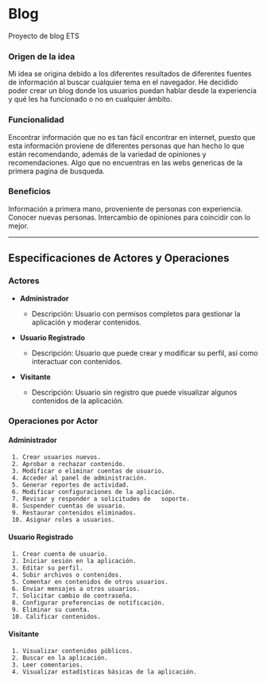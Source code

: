 # Blog
Proyecto de blog ETS

### Origen de la idea
Mi idea se origina debido a los diferentes resultados de diferentes fuentes de información al buscar cualquier tema en el navegador. He decidido poder crear un blog donde los usuarios puedan hablar desde la experiencia y qué les ha funcionado o no en cualquier ámbito.

### Funcionalidad

Encontrar información que no es tan fácil encontrar en internet, puesto que esta información proviene de diferentes  personas que han hecho lo que están recomendando, además de la variedad de opiniones y recomendaciones. Algo que no encuentras en las webs genericas de la primera pagina de busqueda.

### Beneficios

Información a primera mano, proveniente de personas con experiencia. Conocer nuevas personas. Intercambio de opiniones para coincidir con lo mejor.

-------------------------------------------------------------------------




## Especificaciones de Actores y Operaciones

### Actores
 
- **Administrador**
  - Descripción: Usuario con permisos completos para gestionar la aplicación y moderar contenidos.


- **Usuario Registrado**
  - Descripción: Usuario que puede crear y modificar su perfil, así como interactuar con contenidos.

- **Visitante**
     - Descripción: Usuario sin registro que puede visualizar algunos contenidos de la aplicación.

### Operaciones por Actor

#### Administrador

     1. Crear usuarios nuevos.
     2. Aprobar o rechazar contenido.
     3. Modificar o eliminar cuentas de usuario.
     4. Acceder al panel de administración.
     5. Generar reportes de actividad.
     6. Modificar configuraciones de la aplicación.
     7. Revisar y responder a solicitudes de   soporte.
     8. Suspender cuentas de usuario.
     9. Restaurar contenidos eliminados.
     10. Asignar roles a usuarios.

   #### Usuario Registrado

     1. Crear cuenta de usuario.
     2. Iniciar sesión en la aplicación.
     3. Editar su perfil.
     4. Subir archivos o contenidos.
     5. Comentar en contenidos de otros usuarios.
     6. Enviar mensajes a otros usuarios.
     7. Solicitar cambio de contraseña.
     8. Configurar preferencias de notificación.
     9. Eliminar su cuenta.
     10. Calificar contenidos.

   #### Visitante

     1. Visualizar contenidos públicos.
     2. Buscar en la aplicación.
     3. Leer comentarios.
     4. Visualizar estadísticas básicas de la aplicación.